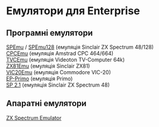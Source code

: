 # Емулятори для Enterprise

## Програмні емулятори
[SPEmu](se-spemu.md) / [SPEmu128](se-spemu.md) (емуляція Sinclair ZX Spectrum 48/128)  
[CPCEmu](se-cpcemu.md) (емуляція Amstrad CPC 464/664)  
[TVCEmu](se-tvcemu.md) (емуляція Videoton TV-Computer 64k)  
[ZX81Emu](se-zx81emu.md) (емуляція Sinclair ZX81)  
[VIC20Emu](se-vic20emu.md) (емуляція Commodore VIC-20)  
[EP-Primo](se-primo.md) (емуляція Primo)  
[SP 2.1](se-sp2.md) (емуляція Sinclair ZX Spectrum 48)  


## Апаратні емулятори
[ZX Spectrum Emulator](../hardware/he-zxemu.md)  

